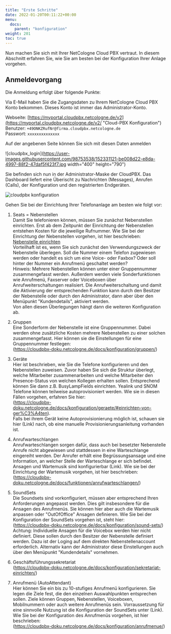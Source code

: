 ```yaml
---
title: "Erste Schritte"
date: 2022-01-20T00:11:22+00:00
menu:
  docs:
    parent: "konfiguration"
weight: 201
toc: true
---
```


Nun machen Sie sich mit Ihrer NetCologne Cloud PBX vertraut. In diesem Abschnitt erfahren Sie, wie Sie am besten bei der Konfiguration Ihrer Anlage vorgehen.

## Anmeldevorgang

Die Anmeldung erfolgt über folgende Punkte:

Via E-Mail haben Sie die Zugangsdaten zu Ihrem NetCologne Cloud PBX Konto bekommen. Dieses Konto ist immer das Administrator-Konto. 

Webseite: [https://myportal.cloudpbx.netcologne.de/v2](https://myportal.cloudpbx.netcologne.de/v2/ "Cloud-PBX Konfiguration")   
Benutzer: `+49ONKZRufNr@firma.cloudpbx.netcologne.de`  
Passwort: `xxxxxxxxxxxxxx`  

Auf der angebenen Seite können Sie sich mit diesen Daten anmelden

![cloudpbx_login](https://user-images.githubusercontent.com/98753538/152331121-be008d22-e8da-4997-88f2-47daf5f423f7.jpg width="400" height="790")

Sie befinden sich nun in der Administrator-Maske der CloudPBX. Das Dashboard liefert eine Überischt zu Nachrichten (Messages), Anrufen (Calls), der Konfiguration und den registrierten Endgeräten.

![cloudpbx konfiguration](https://user-images.githubusercontent.com/98753538/158146352-44ab0a62-5820-434c-b90d-a19b127380f2.jpg)

Gehen Sie bei der Einrichtung Ihrer Telefonanlage am besten wie folgt vor:

1. Seats = Nebenstellen <br>
Damit Sie telefonieren können, müssen Sie zunächst Nebenstellen einrichten. Erst ab dem Zeitpunkt der Einrichtung der Nebenstellen entstehen Kosten für die jeweilige Rufnummer. Wie Sie bei der Einrichtung der Nebenstellen vorgehen, ist hier beschrieben: <br>
[Nebenstelle einrichten](https://cloudpbx-doku.netcologne.de/docs/konfiguration/seats/) <br>
Vorteilhaft ist es, wenn Sie sich zunächst den Verwendungszweck der Nebenstelle überlegen. Soll die Nummer einem Telefon zugewiesen werden oder handelt es sich um eine Voice- oder Faxbox? Oder soll hinter der Nummer ein Anrufmenü geschaltet werden? <br>
Hinweis: Mehrere Nebenstellen können unter einer Gruppennummer zusammengefasst werden. Außerdem werden viele Sonderfunktionen wie Anrufmenü, Faxserver oder Voiceboxen über Anrufweiterschaltungen realisiert. Die Anrufweiterschaltung und damit die Aktivierung der entsprechenden Funktion kann durch den Besitzer der Nebenstelle oder durch den Administrator, dann aber über den Menüpunkt "Kundendetails", aktiviert werden. <br>
Von allen diesen Überlegungen hängt dann die weiteren Konfiguration ab. <br> 

2. Gruppen <br>
Eine Sonderform der Nebenstelle ist eine Gruppennummer. Dabei werden ohne zusätzliche Kosten mehrere Nebenstellen zu einer solchen zusammengefasst. Hier können sie die Einstellungen für eine Gruppennummer festlegen: <br>
(https://cloudpbx-doku.netcologne.de/docs/konfiguration/gruppen/) <br>

3. Geräte <br>
Hier ist beschrieben, wie Sie die Telefone konfigurieren und den Nebenstellen zuweisen. Zuvor haben Sie sich die Struktur überlegt, welche Mitarbeiter zusammenarbeiten und welche Mitarbeiter den Presence-Status von welchen Kollegen erhalten sollen. Entsprechend können Sie dann z.B. BusyLampFields einrichten.
Yealink und SNOM Telefone können teilweise autoprovisioniert werden. Wie sie in diesen Fällen vorgehen, erfahren Sie hier: <br>
(https://cloudpbx-doku.netcologne.de/docs/konfiguration/geraete/#einrichten-von-ger%C3%A4ten). <br>
Falls bei ihrem Gerät keine Autoprovisionierung möglich ist, schauen sie hier (Link) nach, ob eine manuelle Provisionierungsanleitung vorhanden ist.   

4. Anrufwarteschlangen <br>
Anrufwarteschlangen sorgen dafür, dass auch bei besetzter Nebenstelle Anrufe nicht abgewiesen und stattdessen in eine Warteschlange eingereiht werden.
Der Anrufer erhält eine Begrüssungsansage und eine Information, an welcher Stelle der Warteschlange er sich befindet. Ansagen und Wartemusik sind konfigurierbar (Link).
Wie sie bei der Einrichtung der Wartemusik vorgehen, ist hier beschrieben: <br>
(https://cloudpbx-doku.netcologne.de/docs/funktionen/anrufwarteschlangen/) <br>

5. SoundSets <br>
Die Soundsets sind vorkonfiguriert, müssen aber entsprechend Ihren Anforderungen angepasst werden. Dies gilt insbesondere für die Ansagen des Anrufmenüs. Sie können hier aber auch die Wartemusik anpassen oder "OutOfOffice" Ansagen definieren. Wie Sie bei der Konfiguration der SoundSets vorgehen ist, steht  hier: <br>
(https://cloudpbx-doku.netcologne.de/docs/konfiguration/sound-sets/) <br>
Achtung: Individuelle Ansagen für die Voicebox werden hier nicht definiert. Diese sollen durch den Besitzer der Nebenstelle definiert werden. Dazu ist der Loging auf dem direkten Nebenstellenaccount erforderlich. Alternativ kann der Administrator diese Einstellungen auch über den Menüpunkt "Kundendetails" vornehmen. 

6. Geschäftsführungssekretariat <br>
(https://cloudpbx-doku.netcologne.de/docs/konfiguration/sekretariat-einrichten/) <br>

7. Anrufmenü (AutoAttendant) <br>
Hier können Sie ein bis zu 10-stufiges Anrufmenü konfigurieren. Sie legen die Ziele fest, die den einzelnen Auswahlpunkten entsprechen sollen. Ziele können Gruppen, Nebenstellen, Voiceboxen, Mobilnummern oder auch weitere Anrufmenüs sein. Vorraussetzung für eine sinnvolle Nutzung ist die Konfiguration der SoundSets unter (Link).
Wie Sie bei der Konfiguration des Anrufmenüs vorgehen, ist hier beschrieben: <br>
(https://cloudpbx-doku.netcologne.de/docs/konfiguration/anrufmenue/) <br>
